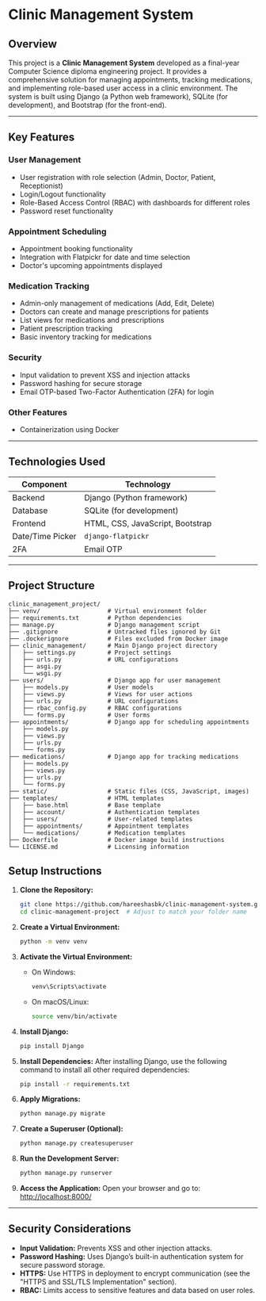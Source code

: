 # Clinic Management System

## Overview

This project is a **Clinic Management System** developed as a final-year Computer Science diploma engineering project. It provides a comprehensive solution for managing appointments, tracking medications, and implementing role-based user access in a clinic environment. The system is built using Django (a Python web framework), SQLite (for development), and Bootstrap (for the front-end).

---

## Key Features

### User Management
- User registration with role selection (Admin, Doctor, Patient, Receptionist)
- Login/Logout functionality
- Role-Based Access Control (RBAC) with dashboards for different roles
- Password reset functionality

### Appointment Scheduling
- Appointment booking functionality
- Integration with Flatpickr for date and time selection
- Doctor's upcoming appointments displayed

### Medication Tracking
- Admin-only management of medications (Add, Edit, Delete)
- Doctors can create and manage prescriptions for patients
- List views for medications and prescriptions
- Patient prescription tracking
- Basic inventory tracking for medications

### Security
- Input validation to prevent XSS and injection attacks
- Password hashing for secure storage
- Email OTP-based Two-Factor Authentication (2FA) for login

### Other Features
- Containerization using Docker

---

## Technologies Used

| **Component**        | **Technology**           |
|-----------------------|--------------------------|
| Backend              | Django (Python framework)|
| Database             | SQLite (for development) |
| Frontend             | HTML, CSS, JavaScript, Bootstrap |
| Date/Time Picker     | `django-flatpickr`       |
| 2FA                  | Email OTP                |

---

## Project Structure

```
clinic_management_project/
├── venv/                   # Virtual environment folder
├── requirements.txt        # Python dependencies
├── manage.py               # Django management script
├── .gitignore              # Untracked files ignored by Git
├── .dockerignore           # Files excluded from Docker image
├── clinic_management/      # Main Django project directory
│   ├── settings.py         # Project settings
│   ├── urls.py             # URL configurations
│   ├── asgi.py
│   └── wsgi.py
├── users/                  # Django app for user management
│   ├── models.py           # User models
│   ├── views.py            # Views for user actions
│   ├── urls.py             # URL configurations
│   ├── rbac_config.py      # RBAC configurations
│   └── forms.py            # User forms
├── appointments/           # Django app for scheduling appointments
│   ├── models.py
│   ├── views.py
│   ├── urls.py
│   └── forms.py
├── medications/            # Django app for tracking medications
│   ├── models.py
│   ├── views.py
│   ├── urls.py
│   └── forms.py
├── static/                 # Static files (CSS, JavaScript, images)
├── templates/              # HTML templates
│   ├── base.html           # Base template
│   ├── account/            # Authentication templates
│   ├── users/              # User-related templates
│   ├── appointments/       # Appointment templates
│   └── medications/        # Medication templates
├── Dockerfile              # Docker image build instructions
└── LICENSE.md              # Licensing information
```


## Setup Instructions

1. **Clone the Repository:**
   ```bash
   git clone https://github.com/hareeshasbk/clinic-management-system.git
   cd clinic-management-project  # Adjust to match your folder name
   ```

2. **Create a Virtual Environment:**
   ```bash
   python -m venv venv
   ```

3. **Activate the Virtual Environment:**
   - On Windows:
     ```bash
     venv\Scripts\activate
     ```
   - On macOS/Linux:
     ```bash
     source venv/bin/activate
     ```

4. **Install Django:**
   ```bash
   pip install Django
   ```

5. **Install Dependencies:**
   After installing Django, use the following command to install all other required dependencies:
   ```bash
   pip install -r requirements.txt
   ```

6. **Apply Migrations:**
   ```bash
   python manage.py migrate
   ```

7. **Create a Superuser (Optional):**
   ```bash
   python manage.py createsuperuser
   ```

8. **Run the Development Server:**
   ```bash
   python manage.py runserver
   ```

9. **Access the Application:**
   Open your browser and go to: [http://localhost:8000/](http://localhost:8000/)

---

## Security Considerations

- **Input Validation:** Prevents XSS and other injection attacks.
- **Password Hashing:** Uses Django’s built-in authentication system for secure password storage.
- **HTTPS:** Use HTTPS in deployment to encrypt communication (see the "HTTPS and SSL/TLS Implementation" section).
- **RBAC:** Limits access to sensitive features and data based on user roles.
